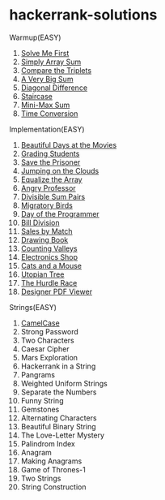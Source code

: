 # hackerrank-solutions

Warmup(EASY)

1. [Solve Me First](https://github.com/firshta2016/hackerrank-solutions/blob/master/Warmup/SolveMeFirst.js)
2. [Simply Array Sum](https://github.com/firshta2016/hackerrank-solutions/blob/master/Warmup/SimpleArraySum.js)
3. [Compare the Triplets](https://github.com/firshta2016/hackerrank-solutions/blob/master/Warmup/ComparetheTriplets.js)
4. [A Very Big Sum](https://github.com/firshta2016/hackerrank-solutions/blob/master/Warmup/AVeryBigSum.js)
5. [Diagonal Difference](https://github.com/firshta2016/hackerrank-solutions/blob/master/Warmup/DiagonalDifference.js)
6. [Staircase](https://github.com/firshta2016/hackerrank-solutions/blob/master/Warmup/Staircase.js)
7. [Mini-Max Sum](https://github.com/firshta2016/hackerrank-solutions/blob/master/Warmup/MiniMaxSum.js)
8. [Time Conversion](https://github.com/firshta2016/hackerrank-solutions/blob/master/Warmup/TimeConversion.js)

Implementation(EASY)

1. [Beautiful Days at the Movies](https://github.com/firshta2016/hackerrank-solutions/blob/master/Implementaion/BeautifulDaysAtTheMovies.js)
2. [Grading Students](https://github.com/firshta2016/hackerrank-solutions/blob/master/Implementaion/GradingStudents.js)
3. [Save the Prisoner](https://github.com/firshta2016/hackerrank-solutions/blob/master/Implementaion/SaveThePrisoner.js)
4. [Jumping on the Clouds](https://github.com/firshta2016/hackerrank-solutions/blob/master/Implementaion/JumpingOnTheClouds.js)
5. [Equalize the Array](https://github.com/firshta2016/hackerrank-solutions/blob/master/Implementaion/EqualizeTheArray.js)
6. [Angry Professor](https://github.com/firshta2016/hackerrank-solutions/blob/master/Implementaion/AngryProfessor.js)
7. [Divisible Sum Pairs](https://github.com/firshta2016/hackerrank-solutions/blob/master/Implementaion/DivisibleSum%20Pairs.js)
8. [Migratory Birds](https://github.com/firshta2016/hackerrank-solutions/blob/master/Implementaion/MigratoryBirds.js)
9. [Day of the Programmer](https://github.com/firshta2016/hackerrank-solutions/blob/master/Implementaion/DayOfTheProgrammer.js)
10. [Bill Division](https://github.com/firshta2016/hackerrank-solutions/blob/master/Implementaion/BillDivision.js)
11. [Sales by Match](https://github.com/firshta2016/hackerrank-solutions/blob/master/Implementaion/SalesByMatch.js)
12. [Drawing Book](https://github.com/firshta2016/hackerrank-solutions/blob/master/Implementaion/DrawingBook.js)
13. [Counting Valleys](https://github.com/firshta2016/hackerrank-solutions/blob/master/Implementaion/CountingValley.js)
14. [Electronics Shop ](https://github.com/firshta2016/hackerrank-solutions/blob/master/Implementaion/ElectronicShop.js)
15. [Cats and a Mouse](https://github.com/firshta2016/hackerrank-solutions/blob/master/Implementaion/CatsandAMouse.js)
16. [Utopian Tree](https://github.com/firshta2016/hackerrank-solutions/blob/master/Implementaion/UtopianTree.js)
17. [The Hurdle Race](https://github.com/firshta2016/hackerrank-solutions/blob/master/Implementaion/TheHurdleRace.js)
18. [Designer PDF Viewer](https://github.com/firshta2016/hackerrank-solutions/blob/master/Implementaion/TheDesignerPDFViewer.js)

Strings(EASY)

1. [CamelCase](https://github.com/firshta2016/hackerrank-solutions/blob/master/Strings/CamelCase.js)
2. Strong Password
3. Two Characters
4. Caesar Cipher
5. Mars Exploration
6. Hackerrank in a String
7. Pangrams
8. Weighted Uniform Strings
9. Separate the Numbers
10. Funny String
11. Gemstones
12. Alternating Characters
13. Beautiful Binary String
14. The Love-Letter Mystery
15. Palindrom Index
16. Anagram
17. Making Anagrams
18. Game of Thrones-1
19. Two Strings
20. String Construction
